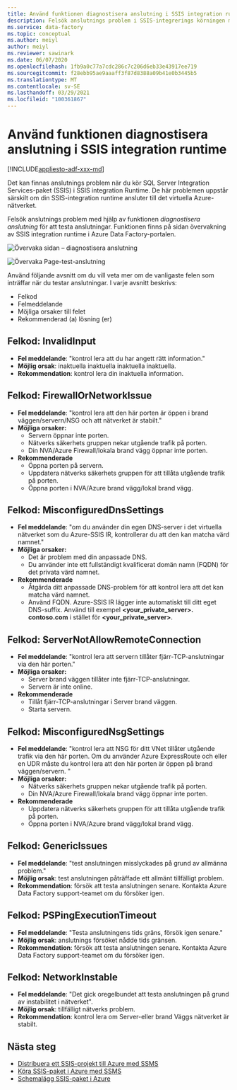 ```yaml
---
title: Använd funktionen diagnostisera anslutning i SSIS integration runtime
description: Felsök anslutnings problem i SSIS-integrerings körningen med hjälp av funktionen diagnostisera anslutning.
ms.service: data-factory
ms.topic: conceptual
ms.author: meiyl
author: meiyl
ms.reviewer: sawinark
ms.date: 06/07/2020
ms.openlocfilehash: 1fb9a0c77a7cdc286c7c206d6eb33e43917ee719
ms.sourcegitcommit: f28ebb95ae9aaaff3f87d8388a09b41e0b3445b5
ms.translationtype: MT
ms.contentlocale: sv-SE
ms.lasthandoff: 03/29/2021
ms.locfileid: "100361867"
---
```

# <a name="use-the-diagnose-connectivity-feature-in-the-ssis-integration-runtime"></a>Använd funktionen diagnostisera anslutning i SSIS integration runtime

[!INCLUDE[appliesto-adf-xxx-md](includes/appliesto-adf-xxx-md.md)]

Det kan finnas anslutnings problem när du kör SQL Server Integration Services-paket (SSIS) i SSIS integration Runtime. De här problemen uppstår särskilt om din SSIS-integration runtime ansluter till det virtuella Azure-nätverket.

Felsök anslutnings problem med hjälp av funktionen *diagnostisera anslutning* för att testa anslutningar. Funktionen finns på sidan övervakning av SSIS integration runtime i Azure Data Factory-portalen.

 ![Övervaka sidan – diagnostisera anslutning](media/ssis-integration-runtime-diagnose-connectivity-faq/ssis-monitor-diagnose-connectivity.png)

 ![Övervaka Page-test-anslutning](media/ssis-integration-runtime-diagnose-connectivity-faq/ssis-monitor-test-connection.png)

Använd följande avsnitt om du vill veta mer om de vanligaste felen som inträffar när du testar anslutningar. I varje avsnitt beskrivs:

- Felkod
- Felmeddelande
- Möjliga orsaker till felet
- Rekommenderad (a) lösning (er)

## <a name="error-code-invalidinput"></a>Felkod: InvalidInput

- **Fel meddelande**: "kontrol lera att du har angett rätt information."
- **Möjlig orsak**: inaktuella inaktuella inaktuella inaktuella.
- **Rekommendation**: kontrol lera din inaktuella information.

## <a name="error-code-firewallornetworkissue"></a>Felkod: FirewallOrNetworkIssue

- **Fel meddelande**: "kontrol lera att den här porten är öppen i brand väggen/servern/NSG och att nätverket är stabilt."
- **Möjliga orsaker:**
  - Servern öppnar inte porten.
  - Nätverks säkerhets gruppen nekar utgående trafik på porten.
  - Din NVA/Azure Firewall/lokala brand vägg öppnar inte porten.
- **Rekommenderade**
  - Öppna porten på servern.
  - Uppdatera nätverks säkerhets gruppen för att tillåta utgående trafik på porten.
  - Öppna porten i NVA/Azure brand vägg/lokal brand vägg.

## <a name="error-code-misconfigureddnssettings"></a>Felkod: MisconfiguredDnsSettings

- **Fel meddelande**: "om du använder din egen DNS-server i det virtuella nätverket som du Azure-SSIS IR, kontrollerar du att den kan matcha värd namnet."
- **Möjliga orsaker:**
  -  Det är problem med din anpassade DNS.
  -  Du använder inte ett fullständigt kvalificerat domän namn (FQDN) för det privata värd namnet.
- **Rekommenderade**
  -  Åtgärda ditt anpassade DNS-problem för att kontrol lera att det kan matcha värd namnet.
  -  Använd FQDN. Azure-SSIS IR lägger inte automatiskt till ditt eget DNS-suffix. Använd till exempel **<your_private_server>. contoso.com** i stället för **<your_private_server>**.

## <a name="error-code-servernotallowremoteconnection"></a>Felkod: ServerNotAllowRemoteConnection

- **Fel meddelande**: "kontrol lera att servern tillåter fjärr-TCP-anslutningar via den här porten."
- **Möjliga orsaker:**
  -  Server brand väggen tillåter inte fjärr-TCP-anslutningar.
  -  Servern är inte online.
- **Rekommenderade**
  -  Tillåt fjärr-TCP-anslutningar i Server brand väggen.
  -  Starta servern.
   
## <a name="error-code-misconfigurednsgsettings"></a>Felkod: MisconfiguredNsgSettings

- **Fel meddelande**: "kontrol lera att NSG för ditt VNet tillåter utgående trafik via den här porten. Om du använder Azure ExpressRoute och eller en UDR måste du kontrol lera att den här porten är öppen på brand väggen/servern. "
- **Möjliga orsaker:**
  -  Nätverks säkerhets gruppen nekar utgående trafik på porten.
  -  Din NVA/Azure Firewall/lokala brand vägg öppnar inte porten.
- **Rekommenderade**
  -  Uppdatera nätverks säkerhets gruppen för att tillåta utgående trafik på porten.
  -  Öppna porten i NVA/Azure brand vägg/lokal brand vägg.

## <a name="error-code-genericissues"></a>Felkod: GenericIssues

- **Fel meddelande**: "test anslutningen misslyckades på grund av allmänna problem."
- **Möjlig orsak**: test anslutningen påträffade ett allmänt tillfälligt problem.
- **Rekommendation**: försök att testa anslutningen senare. Kontakta Azure Data Factory support-teamet om du försöker igen.

## <a name="error-code-pspingexecutiontimeout"></a>Felkod: PSPingExecutionTimeout

- **Fel meddelande**: "Testa anslutningens tids gräns, försök igen senare."
- **Möjlig orsak**: anslutnings försöket nådde tids gränsen.
- **Rekommendation**: försök att testa anslutningen senare. Kontakta Azure Data Factory support-teamet om du försöker igen.

## <a name="error-code-networkinstable"></a>Felkod: NetworkInstable

- **Fel meddelande**: "Det gick oregelbundet att testa anslutningen på grund av instabilitet i nätverket".
- **Möjlig orsak**: tillfälligt nätverks problem.
- **Rekommendation**: kontrol lera om Server-eller brand Väggs nätverket är stabilt.

## <a name="next-steps"></a>Nästa steg

- [Distribuera ett SSIS-projekt till Azure med SSMS](/sql/integration-services/ssis-quickstart-deploy-ssms)
- [Köra SSIS-paket i Azure med SSMS](/sql/integration-services/ssis-quickstart-run-ssms)
- [Schemalägg SSIS-paket i Azure](/sql/integration-services/lift-shift/ssis-azure-schedule-packages-ssms)